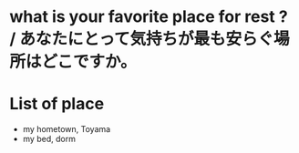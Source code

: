 # what is your favorite place for rest ? / あなたにとって気持ちが最も安らぐ場所はどこですか。

# List of place
- my hometown, Toyama
- my bed, dorm
